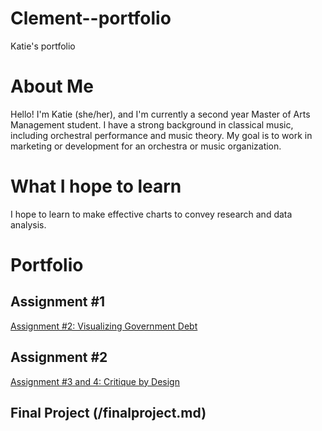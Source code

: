# Clement--portfolio
Katie's portfolio

<div class="flourish-embed flourish-chart" data-src="visualisation/7205598"><script src="https://public.flourish.studio/resources/embed.js"></script></div>

# About Me
Hello! I'm Katie (she/her), and I'm currently a second year Master of Arts Management student. I have a strong background in classical music, including orchestral performance and music theory. My goal is to work in marketing or development for an orchestra or music organization. 
# What I hope to learn
I hope to learn to make effective charts to convey research and data analysis. 
# Portfolio
## Assignment #1
[Assignment #2: Visualizing Government Debt](/dataviz2.md)
## Assignment #2
[Assignment #3 and 4: Critique by Design](/dataviz3.md)
## Final Project (/finalproject.md)

